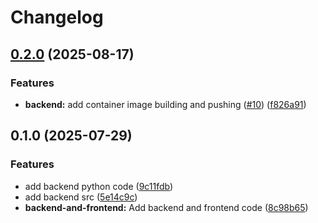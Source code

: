 # Changelog

## [0.2.0](https://github.com/MinhNguyen911/devops-study-app/compare/backend-v0.1.0...backend-v0.2.0) (2025-08-17)


### Features

* **backend:** add container image building and pushing ([#10](https://github.com/MinhNguyen911/devops-study-app/issues/10)) ([f826a91](https://github.com/MinhNguyen911/devops-study-app/commit/f826a91c5490d3159960e15fc027b1dbef0800cb))

## 0.1.0 (2025-07-29)


### Features

* add backend python code ([9c11fdb](https://github.com/MinhNguyen911/devops-study-app/commit/9c11fdb90fea28f9bd97136d5e7134d4318257e7))
* add backend src ([5e14c9c](https://github.com/MinhNguyen911/devops-study-app/commit/5e14c9c34a03256f536156c95adc6d29eccbe044))
* **backend-and-frontend:** Add backend and frontend code ([8c98b65](https://github.com/MinhNguyen911/devops-study-app/commit/8c98b65725eb52bcb5aad0a534d647f9db0dfec2))
